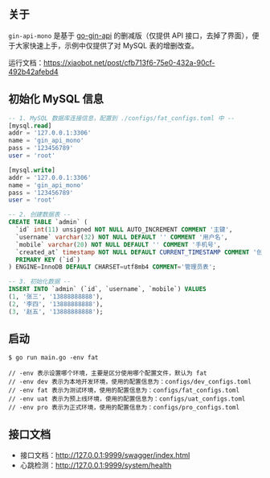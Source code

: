 ## 关于

`gin-api-mono` 是基于 [go-gin-api](https://github.com/xinliangnote/go-gin-api) 的删减版（仅提供 API 接口，去掉了界面），便于大家快速上手，示例中仅提供了对 MySQL 表的增删改查。

运行文档：https://xiaobot.net/post/cfb713f6-75e0-432a-90cf-492b42afebd4

## 初始化 MySQL 信息

```sql
-- 1. MySQL 数据库连接信息，配置到 ./configs/fat_configs.toml 中 --
[mysql.read]
addr = '127.0.0.1:3306'
name = 'gin_api_mono'
pass = '123456789'
user = 'root'

[mysql.write]
addr = '127.0.0.1:3306'
name = 'gin_api_mono'
pass = '123456789'
user = 'root'

-- 2. 创建数据表 --
CREATE TABLE `admin` (
  `id` int(11) unsigned NOT NULL AUTO_INCREMENT COMMENT '主键',
  `username` varchar(32) NOT NULL DEFAULT '' COMMENT '用户名',
  `mobile` varchar(20) NOT NULL DEFAULT '' COMMENT '手机号',
  `created_at` timestamp NOT NULL DEFAULT CURRENT_TIMESTAMP COMMENT '创建时间',
  PRIMARY KEY (`id`)
) ENGINE=InnoDB DEFAULT CHARSET=utf8mb4 COMMENT='管理员表';

-- 3. 初始化数据 --
INSERT INTO `admin` (`id`, `username`, `mobile`) VALUES
(1, '张三', '13888888888'),
(2, '李四', '13888888888'),
(3, '赵五', '13888888888');
```

## 启动

```
$ go run main.go -env fat  

// -env 表示设置哪个环境，主要是区分使用哪个配置文件，默认为 fat
// -env dev 表示为本地开发环境，使用的配置信息为：configs/dev_configs.toml
// -env fat 表示为测试环境，使用的配置信息为：configs/fat_configs.toml
// -env uat 表示为预上线环境，使用的配置信息为：configs/uat_configs.toml
// -env pro 表示为正式环境，使用的配置信息为：configs/pro_configs.toml
```

## 接口文档

- 接口文档：http://127.0.0.1:9999/swagger/index.html
- 心跳检测：http://127.0.0.1:9999/system/health


